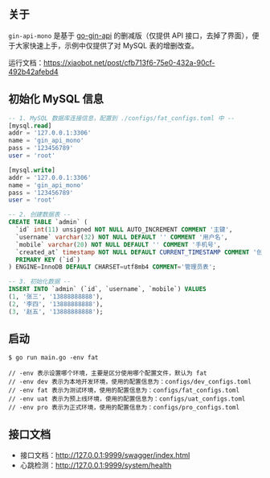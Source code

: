 ## 关于

`gin-api-mono` 是基于 [go-gin-api](https://github.com/xinliangnote/go-gin-api) 的删减版（仅提供 API 接口，去掉了界面），便于大家快速上手，示例中仅提供了对 MySQL 表的增删改查。

运行文档：https://xiaobot.net/post/cfb713f6-75e0-432a-90cf-492b42afebd4

## 初始化 MySQL 信息

```sql
-- 1. MySQL 数据库连接信息，配置到 ./configs/fat_configs.toml 中 --
[mysql.read]
addr = '127.0.0.1:3306'
name = 'gin_api_mono'
pass = '123456789'
user = 'root'

[mysql.write]
addr = '127.0.0.1:3306'
name = 'gin_api_mono'
pass = '123456789'
user = 'root'

-- 2. 创建数据表 --
CREATE TABLE `admin` (
  `id` int(11) unsigned NOT NULL AUTO_INCREMENT COMMENT '主键',
  `username` varchar(32) NOT NULL DEFAULT '' COMMENT '用户名',
  `mobile` varchar(20) NOT NULL DEFAULT '' COMMENT '手机号',
  `created_at` timestamp NOT NULL DEFAULT CURRENT_TIMESTAMP COMMENT '创建时间',
  PRIMARY KEY (`id`)
) ENGINE=InnoDB DEFAULT CHARSET=utf8mb4 COMMENT='管理员表';

-- 3. 初始化数据 --
INSERT INTO `admin` (`id`, `username`, `mobile`) VALUES
(1, '张三', '13888888888'),
(2, '李四', '13888888888'),
(3, '赵五', '13888888888');
```

## 启动

```
$ go run main.go -env fat  

// -env 表示设置哪个环境，主要是区分使用哪个配置文件，默认为 fat
// -env dev 表示为本地开发环境，使用的配置信息为：configs/dev_configs.toml
// -env fat 表示为测试环境，使用的配置信息为：configs/fat_configs.toml
// -env uat 表示为预上线环境，使用的配置信息为：configs/uat_configs.toml
// -env pro 表示为正式环境，使用的配置信息为：configs/pro_configs.toml
```

## 接口文档

- 接口文档：http://127.0.0.1:9999/swagger/index.html
- 心跳检测：http://127.0.0.1:9999/system/health


